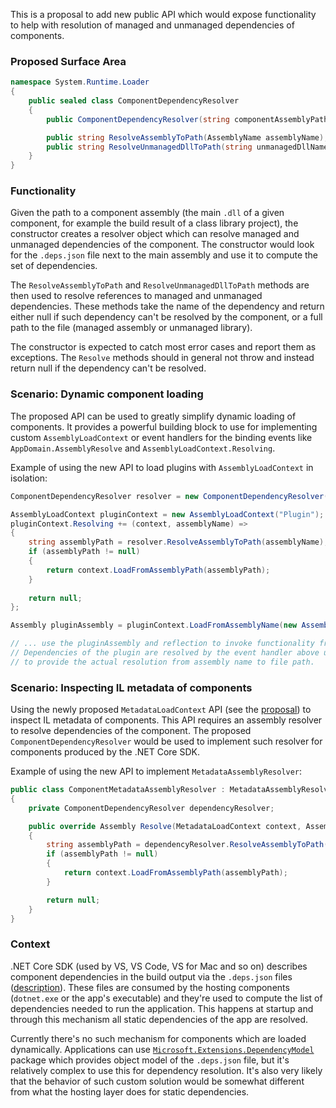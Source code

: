 This is a proposal to add new public API which would expose functionality to help with resolution of managed and unmanaged dependencies of components.

### Proposed Surface Area
``` C#
namespace System.Runtime.Loader
{
    public sealed class ComponentDependencyResolver
    {
        public ComponentDependencyResolver(string componentAssemblyPath);

        public string ResolveAssemblyToPath(AssemblyName assemblyName);
        public string ResolveUnmanagedDllToPath(string unmanagedDllName);
    }
}
```

### Functionality
Given the path to a component assembly (the main `.dll` of a given component, for example the build result of a class library project), the constructor creates a resolver object which can resolve managed and unmanaged dependencies of the component. The constructor would look for the `.deps.json` file next to the main assembly and use it to compute the set of dependencies.

The `ResolveAssemblyToPath` and `ResolveUnmanagedDllToPath` methods are then used to resolve references to managed and unmanaged dependencies. These methods take the name of the dependency and return either null if such dependency can't be resolved by the component, or a full path to the file (managed assembly or unmanaged library).

The constructor is expected to catch most error cases and report them as exceptions. The `Resolve` methods should in general not throw and instead return null if the dependency can't be resolved.

### Scenario: Dynamic component loading

The proposed API can be used to greatly simplify dynamic loading of components. It provides a powerful building block to use for implementing custom `AssemblyLoadContext` or event handlers for the binding events like `AppDomain.AssemblyResolve` and `AssemblyLoadContext.Resolving`.

Example of using the new API to load plugins with `AssemblyLoadContext` in isolation:
``` C#
ComponentDependencyResolver resolver = new ComponentDependencyResolver("plugin.dll");

AssemblyLoadContext pluginContext = new AssemblyLoadContext("Plugin");
pluginContext.Resolving += (context, assemblyName) =>
{
    string assemblyPath = resolver.ResolveAssemblyToPath(assemblyName);
    if (assemblyPath != null)
    {
        return context.LoadFromAssemblyPath(assemblyPath);
    }
    
    return null;
};

Assembly pluginAssembly = pluginContext.LoadFromAssemblyName(new AssemblyName("Plugin"));

// ... use the pluginAssembly and reflection to invoke functionality from the plugin.
// Dependencies of the plugin are resolved by the event handler above using the resolver
// to provide the actual resolution from assembly name to file path.
```

### Scenario: Inspecting IL metadata of components

Using the newly proposed `MetadataLoadContext` API (see the [proposal](https://github.com/dotnet/corefx/issues/2800)) to inspect IL metadata of components. This API requires an assembly resolver to resolve dependencies of the component. The proposed `ComponentDependencyResolver` would be used to implement such resolver for components produced by the .NET Core SDK.

Example of using the new API to implement `MetadataAssemblyResolver`:
``` C#
public class ComponentMetadataAssemblyResolver : MetadataAssemblyResolver
{
    private ComponentDependencyResolver dependencyResolver;

    public override Assembly Resolve(MetadataLoadContext context, AssemblyName assemblyName)
    {
        string assemblyPath = dependencyResolver.ResolveAssemblyToPath(assemblyName);
        if (assemblyPath != null)
        {
            return context.LoadFromAssemblyPath(assemblyPath);
        }

        return null;
    }
}
```


### Context

.NET Core SDK (used by VS, VS Code, VS for Mac and so on) describes component dependencies in the build output via the `.deps.json` files ([description](https://github.com/dotnet/cli/blob/master/Documentation/specs/runtime-configuration-file.md)). These files are consumed by the hosting components (`dotnet.exe` or the app's executable) and they're used to compute the list of dependencies needed to run the application. This happens at startup and through this mechanism all static dependencies of the app are resolved.

Currently there's no such mechanism for components which are loaded dynamically. Applications can use [`Microsoft.Extensions.DependencyModel`](https://github.com/dotnet/core-setup/tree/master/src/managed/Microsoft.Extensions.DependencyModel) package which provides object model of the `.deps.json` file, but it's relatively complex to use this for dependency resolution. It's also very likely that the behavior of such custom solution would be somewhat different from what the hosting layer does for static dependencies.


